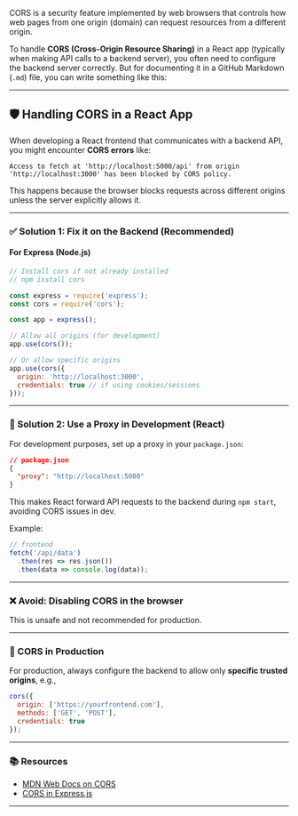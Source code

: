 CORS is a security feature implemented by web browsers that controls how web pages from one origin (domain) can request resources from a different origin.

To handle **CORS (Cross-Origin Resource Sharing)** in a React app (typically when making API calls to a backend server), you often need to configure the backend server correctly. But for documenting it in a GitHub Markdown (`.md`) file, you can write something like this:

---

## 🛡️ Handling CORS in a React App

When developing a React frontend that communicates with a backend API, you might encounter **CORS errors** like:

```
Access to fetch at 'http://localhost:5000/api' from origin 'http://localhost:3000' has been blocked by CORS policy.
```

This happens because the browser blocks requests across different origins unless the server explicitly allows it.

---

### ✅ Solution 1: Fix it on the Backend (Recommended)

#### For Express (Node.js)
```js
// Install cors if not already installed
// npm install cors

const express = require('express');
const cors = require('cors');

const app = express();

// Allow all origins (for development)
app.use(cors());

// Or allow specific origins
app.use(cors({
  origin: 'http://localhost:3000',
  credentials: true // if using cookies/sessions
}));
```

---

### 🧪 Solution 2: Use a Proxy in Development (React)

For development purposes, set up a proxy in your `package.json`:

```json
// package.json
{
  "proxy": "http://localhost:5000"
}
```

This makes React forward API requests to the backend during `npm start`, avoiding CORS issues in dev.

Example:

```js
// frontend
fetch('/api/data')
  .then(res => res.json())
  .then(data => console.log(data));
```

---

### ❌ Avoid: Disabling CORS in the browser

This is unsafe and not recommended for production.

---

### 🔐 CORS in Production

For production, always configure the backend to allow only **specific trusted origins**, e.g.,

```js
cors({
  origin: ['https://yourfrontend.com'],
  methods: ['GET', 'POST'],
  credentials: true
});
```

---

### 📚 Resources

- [MDN Web Docs on CORS](https://developer.mozilla.org/en-US/docs/Web/HTTP/CORS)
- [CORS in Express.js](https://expressjs.com/en/resources/middleware/cors.html)

---

